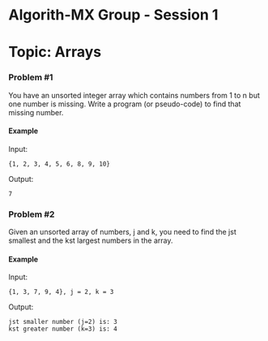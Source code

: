 # Algorith-MX Group - Session 1
# Topic: Arrays

### Problem #1

You have an unsorted integer array which contains numbers from 1 to n but one number is missing.
Write a program (or pseudo-code) to find that missing number.

#### Example

Input:

`{1, 2, 3, 4, 5, 6, 8, 9, 10}`

Output:

`7`


### Problem #2

Given an unsorted array of numbers, j and k, you need to find the jst smallest and the kst largest numbers in the array. 

#### Example

Input:

```
{1, 3, 7, 9, 4}, j = 2, k = 3
```

Output:

```
jst smaller number (j=2) is: 3
kst greater number (k=3) is: 4
```
